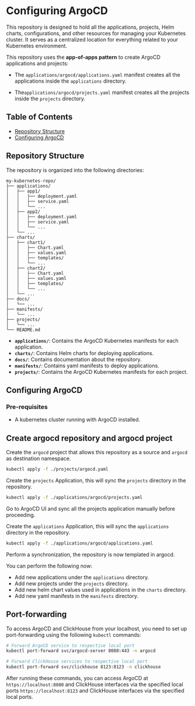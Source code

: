 # Configuring ArgoCD

This repository is designed to hold all the applications, projects, Helm charts, configurations, and other resources for managing your Kubernetes cluster. It serves as a centralized location for everything related to your Kubernetes environment.

This repository uses the **app-of-apps pattern** to create ArgoCD applications and projects:

- The `applications/argocd/applications.yaml` manifest creates all the applications inside the `applications` directory.

- The`applications/argocd/projects.yaml` manifest creates all the projects inside the `projects` directory.

## Table of Contents

- [Repository Structure](#repository-structure)
- [Configuring ArgoCD](#configuring-argocd)

## Repository Structure

The repository is organized into the following directories:

```
my-kubernetes-repo/
├── applications/
│   ├── app1/
│   │   ├── deployment.yaml
│   │   ├── service.yaml
│   │   └── ...
│   ├── app2/
│   │   ├── deployment.yaml
│   │   ├── service.yaml
│   │   └── ...
│   └── ...
├── charts/
│   ├── chart1/
│   │   ├── Chart.yaml
│   │   ├── values.yaml
│   │   ├── templates/
│   │   └── ...
│   ├── chart2/
│   │   ├── Chart.yaml
│   │   ├── values.yaml
│   │   ├── templates/
│   │   └── ...
│   └── ...
├── docs/
│   └── ...
├── manifests/
│   └── ...
├── projects/
│   └── ...
└── README.md
```

- **`applications/`**: Contains the ArgoCD Kubernetes manifests for each application.
- **`charts/`**: Contains Helm charts for deploying applications.
- **`docs/`**: Contains documentation about the repository.
- **`manifests/`**: Contains yaml manifests to deploy applications.
- **`projects/`**: Contains the ArgoCD Kubernetes manifests for each project.

## Configuring ArgoCD

### Pre-requisites

- A kubernetes cluster running with ArgoCD installed.

## Create argocd repository and argocd project

Create the `argocd` project that allows this repository as a source and `argocd` as destination namespace.

```bash
kubectl apply -f ./projects/argocd.yaml
```

Create the `projects` Application, this will sync the `projects` directory in the repository.

```bash
kubectl apply -f ./applications/argocd/projects.yaml
```

Go to ArgoCD UI and sync all the projects application manually before proceeding.

Create the `applications` Application, this will sync the `applications` directory in the repository.

```bash
kubectl apply -f ./applications/argocd/applications.yaml
```

Perform a synchronization, the repository is now templated in argocd.

You can perform the following now:

- Add new applications under the `applications` directory.
- Add new projects under the `projects` directory.
- Add new helm chart values used in applications in the `charts` directory.
- Add new yaml manifests in the `manifests` directory.

## Port-forwarding

To access ArgoCD and ClickHouse from your localhost, you need to set up port-forwarding using the following `kubectl` commands:

```bash
# Forward ArgoCD service to respective local port
kubectl port-forward svc/argocd-server 8080:443 -n argocd

# Forward ClickHouse services to respective local port
kubectl port-forward svc/clickhouse 8123:8123 -n clickhouse
```

After running these commands, you can access ArgoCD at `https://localhost:8080` and ClickHouse interfaces via the specified local ports `https://localhost:8123` and ClickHouse interfaces via the specified local ports.